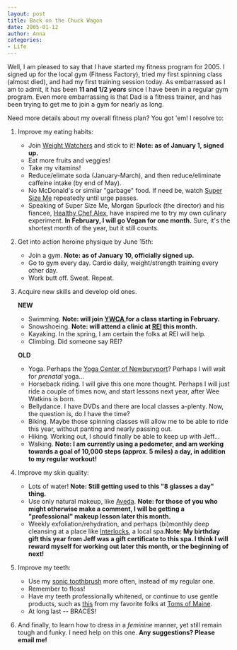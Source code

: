 ```yaml
---
layout: post
title: Back on the Chuck Wagon
date: 2005-01-12
author: Anna
categories:
- Life
---
```


Well, I am pleased to say that I have started my fitness program for 2005. I signed up for the local gym (Fitness Factory), tried my first spinning class (almost died), and had my first training session today. As embarrassed as I am to admit, it has been **11 and 1/2 _years_** since I have been in a regular gym program. Even more embarrassing is that Dad is a fitness trainer, and has been trying to get me to join a gym for nearly as long.

Need more details about my overall fitness plan? You got 'em! I resolve to:

1. Improve my eating habits:
  
    * Join [Weight Watchers][1] and stick to it! **Note: as of January 1, signed up.**
    * Eat more fruits and veggies!
    * Take my vitamins!
    * Reduce/elimate soda (January-March), and then reduce/eliminate caffeine intake (by end of May).
    * No McDonald's or similar "garbage" food. If need be, watch [Super Size Me][2] repeatedly until urge passes.
    * Speaking of Super Size Me, Morgan Spurlock (the director) and his fiancee, [Healthy Chef Alex][3], have inspired me to try my own culinary experiment. **In February, I will go Vegan for one month.** Sure, it's the shortest month of the year, but it still counts.

2. Get into action heroine physique by June 15th:
    * Join a gym. **Note: as of January 10, officially signed up.**
    * Go to gym every day. Cardio daily, weight/strength training every other day.
    * Work butt off. Sweat. Repeat.

3. Acquire new skills and develop old ones.

    <b>NEW</b>
    * Swimming. **Note: will join [YWCA ][4]for a class starting in February.**
    * Snowshoeing. **Note: will attend a clinic at [REI][5] this month.**
    * Kayaking. In the spring, I am certain the folks at REI will help.
    * Climbing. Did someone say REI?
    
    <b>OLD</b>
    * Yoga. Perhaps the [Yoga Center of Newburyport][6]? Perhaps I will wait for _prenatal_ yoga...
    * Horseback riding. I will give this one more thought. Perhaps I will just ride a couple of times now, and start lessons next year, after Wee Watkins is born.
    * Bellydance. I have DVDs and there are local classes a-plenty. Now, the question is, do I have the time?
    * Biking. Maybe those spinning classes will allow me to be able to ride this year, without panting and nearly passing out.
    * Hiking. Working out, I should finally be able to keep up with Jeff...
    * Walking. **Note: I am currently using a pedometer, and am working towards a goal of 10,000 steps (approx. 5 miles) a day, in addition to my regular workout!**

4. Improve my skin quality:
    * Lots of water! **Note: Still getting used to this "8 glasses a day" thing.**
    * Use only natural makeup, like [Aveda][7]. **Note: for those of you who might otherwise make a comment, I will be getting a "professional" makeup lesson later this month.**
    * Weekly exfoliation/rehydration, and perhaps (bi)monthly deep cleansing at a place like [Interlocks][8], a local spa.**Note: My birthday gift this year from Jeff was a gift certificate to this spa. I think I will reward myself for working out later this month, or the beginning of next!**

5. Improve my teeth:
    * Use my [sonic toothbrush][9] more often, instead of my regular one.
    * Remember to floss!
    * Have my teeth professionally whitened, or continue to use gentle products, such as [ this][10] from my favorite folks at [Toms of Maine][11].
    * At long last -- BRACES!

6. And finally, to learn how to dress in a _feminine_ manner, yet still remain tough and funky. I need help on this one. **Any suggestions? Please email me!**

[1]: http://www.weightwatchers.com
[2]: http://www.supersizeme.com
[3]: http://www.healthychefalex.com/index.htm
[4]: http://www.ywcanewburyport.org/
[5]: http://www.rei.com
[6]: http://www.newburyportyoga.com/index.html
[7]: http://www.aveda.com
[8]: http://www.interlockssalon.com/
[9]: http://www.sonicare.com/products/advance/4100.asp
[10]: http://www.tomsofmaine.com/toms/product.asp?dept%5Fid=400&pf%5Fid=TP%2DGEL%2DAGW
[11]: https://www.tomsofmaine.com/
